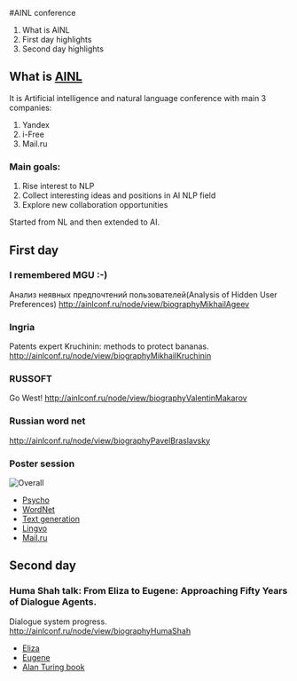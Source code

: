 #AINL conference

1. What is AINL
1. First day highlights
1. Second day highlights

## What is [AINL](http://ainlconf.ru/)

It is Artificial intelligence and natural language conference with main 3 companies:

 1. Yandex
 1. i-Free
 1. Mail.ru
 
### Main goals: 
 
 1. Rise interest to NLP
 1. Collect interesting ideas and positions in AI NLP field
 1. Explore new collaboration opportunities
 
 Started from NL and then extended to AI.
 
## First day
 
### I remembered MGU :-)
Анализ неявных предпочтений пользователей(Analysis of Hidden User Preferences)
http://ainlconf.ru/node/view/biographyMikhailAgeev
 
### Ingria
Patents expert Kruchinin: methods to protect bananas. 
http://ainlconf.ru/node/view/biographyMikhailKruchinin

### RUSSOFT
Go West!
http://ainlconf.ru/node/view/biographyValentinMakarov

### Russian word net
http://ainlconf.ru/node/view/biographyPavelBraslavsky

### Poster session
![Overall](http://ainlconf.ru/images/photo/51e5e83074b0aa130b4dfca5ae03fb53.JPG)

 * [Psycho](https://github.com/max-talanov/1/blob/master/ainl/psycho.png)
 * [WordNet](https://github.com/max-talanov/1/blob/master/ainl/wordnet_ru.png)
 * [Text generation](https://github.com/max-talanov/1/blob/master/ainl/text_generation.png)
 * [Lingvo](https://github.com/max-talanov/1/blob/master/ainl/lingvo.png)
 * [Mail.ru](https://github.com/max-talanov/1/blob/master/ainl/lia.png)

## Second day

### Huma Shah talk: From Eliza to Eugene: Approaching Fifty Years of Dialogue Agents.

Dialogue system progress.
http://ainlconf.ru/node/view/biographyHumaShah

 * [Eliza](https://github.com/max-talanov/1/blob/master/ainl/Huma_1.png)
 * [Eugene](https://github.com/max-talanov/1/blob/master/ainl/Huma_2.png)
 * [Alan Turing book](https://github.com/max-talanov/1/blob/master/ainl/Huma_3.png)         